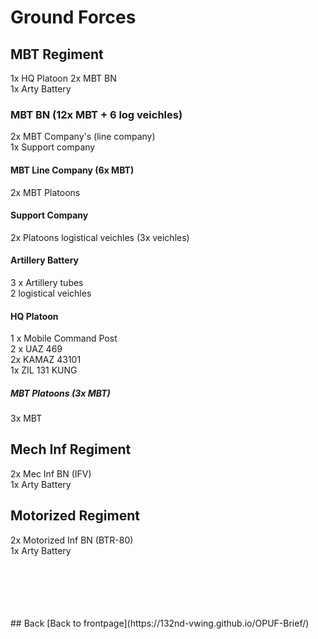 #  Ground Forces

## MBT Regiment<br>
1x HQ Platoon
2x MBT BN<br>
1x Arty Battery<br>


### MBT BN (12x MBT + 6 log veichles)<br>
2x MBT Company's (line company) <br>
1x Support company<br>


#### MBT Line Company (6x MBT)<br>
2x MBT Platoons<br>


#### Support Company <br>
2x Platoons logistical veichles (3x veichles)<br>



#### Artillery Battery<br>
3 x Artillery tubes<br>
2 logistical veichles<br>



#### HQ Platoon<br>
1 x Mobile Command Post<br>
2 x UAZ 469<br>
2x KAMAZ 43101<br>
1x ZIL 131 KUNG<br>


##### MBT Platoons  (3x MBT)<br>
3x MBT <br> 





## Mech Inf Regiment<br>
2x Mec Inf BN (IFV)<br>
1x Arty Battery<br>






## Motorized Regiment<br>
2x Motorized Inf BN (BTR-80)<br>
1x Arty Battery <br>


<br>
<br>
<br>
<br>
<br>
## Back
[Back to frontpage](https://132nd-vwing.github.io/OPUF-Brief/)